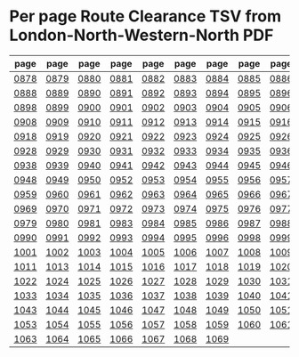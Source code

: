 # Per page Route Clearance TSV from London-North-Western-North PDF

|page|page|page|page|page|page|page|page|page|page|
|----|----|----|----|----|----|----|----|----|----|
|[0878](tsv/pg_0878.tsv)|[0879](tsv/pg_0879.tsv)|[0880](tsv/pg_0880.tsv)|[0881](tsv/pg_0881.tsv)|[0882](tsv/pg_0882.tsv)|[0883](tsv/pg_0883.tsv)|[0884](tsv/pg_0884.tsv)|[0885](tsv/pg_0885.tsv)|[0886](tsv/pg_0886.tsv)|[0887](tsv/pg_0887.tsv)|
|[0888](tsv/pg_0888.tsv)|[0889](tsv/pg_0889.tsv)|[0890](tsv/pg_0890.tsv)|[0891](tsv/pg_0891.tsv)|[0892](tsv/pg_0892.tsv)|[0893](tsv/pg_0893.tsv)|[0894](tsv/pg_0894.tsv)|[0895](tsv/pg_0895.tsv)|[0896](tsv/pg_0896.tsv)|[0897](tsv/pg_0897.tsv)|
|[0898](tsv/pg_0898.tsv)|[0899](tsv/pg_0899.tsv)|[0900](tsv/pg_0900.tsv)|[0901](tsv/pg_0901.tsv)|[0902](tsv/pg_0902.tsv)|[0903](tsv/pg_0903.tsv)|[0904](tsv/pg_0904.tsv)|[0905](tsv/pg_0905.tsv)|[0906](tsv/pg_0906.tsv)|[0907](tsv/pg_0907.tsv)|
|[0908](tsv/pg_0908.tsv)|[0909](tsv/pg_0909.tsv)|[0910](tsv/pg_0910.tsv)|[0911](tsv/pg_0911.tsv)|[0912](tsv/pg_0912.tsv)|[0913](tsv/pg_0913.tsv)|[0914](tsv/pg_0914.tsv)|[0915](tsv/pg_0915.tsv)|[0916](tsv/pg_0916.tsv)|[0917](tsv/pg_0917.tsv)|
|[0918](tsv/pg_0918.tsv)|[0919](tsv/pg_0919.tsv)|[0920](tsv/pg_0920.tsv)|[0921](tsv/pg_0921.tsv)|[0922](tsv/pg_0922.tsv)|[0923](tsv/pg_0923.tsv)|[0924](tsv/pg_0924.tsv)|[0925](tsv/pg_0925.tsv)|[0926](tsv/pg_0926.tsv)|[0927](tsv/pg_0927.tsv)|
|[0928](tsv/pg_0928.tsv)|[0929](tsv/pg_0929.tsv)|[0930](tsv/pg_0930.tsv)|[0931](tsv/pg_0931.tsv)|[0932](tsv/pg_0932.tsv)|[0933](tsv/pg_0933.tsv)|[0934](tsv/pg_0934.tsv)|[0935](tsv/pg_0935.tsv)|[0936](tsv/pg_0936.tsv)|[0937](tsv/pg_0937.tsv)|
|[0938](tsv/pg_0938.tsv)|[0939](tsv/pg_0939.tsv)|[0940](tsv/pg_0940.tsv)|[0941](tsv/pg_0941.tsv)|[0942](tsv/pg_0942.tsv)|[0943](tsv/pg_0943.tsv)|[0944](tsv/pg_0944.tsv)|[0945](tsv/pg_0945.tsv)|[0946](tsv/pg_0946.tsv)|[0947](tsv/pg_0947.tsv)|
|[0948](tsv/pg_0948.tsv)|[0949](tsv/pg_0949.tsv)|[0950](tsv/pg_0950.tsv)|[0952](tsv/pg_0952.tsv)|[0953](tsv/pg_0953.tsv)|[0954](tsv/pg_0954.tsv)|[0955](tsv/pg_0955.tsv)|[0956](tsv/pg_0956.tsv)|[0957](tsv/pg_0957.tsv)|[0958](tsv/pg_0958.tsv)|
|[0959](tsv/pg_0959.tsv)|[0960](tsv/pg_0960.tsv)|[0961](tsv/pg_0961.tsv)|[0962](tsv/pg_0962.tsv)|[0963](tsv/pg_0963.tsv)|[0964](tsv/pg_0964.tsv)|[0965](tsv/pg_0965.tsv)|[0966](tsv/pg_0966.tsv)|[0967](tsv/pg_0967.tsv)|[0968](tsv/pg_0968.tsv)|
|[0969](tsv/pg_0969.tsv)|[0970](tsv/pg_0970.tsv)|[0971](tsv/pg_0971.tsv)|[0972](tsv/pg_0972.tsv)|[0973](tsv/pg_0973.tsv)|[0974](tsv/pg_0974.tsv)|[0975](tsv/pg_0975.tsv)|[0976](tsv/pg_0976.tsv)|[0977](tsv/pg_0977.tsv)|[0978](tsv/pg_0978.tsv)|
|[0979](tsv/pg_0979.tsv)|[0980](tsv/pg_0980.tsv)|[0981](tsv/pg_0981.tsv)|[0983](tsv/pg_0983.tsv)|[0984](tsv/pg_0984.tsv)|[0985](tsv/pg_0985.tsv)|[0986](tsv/pg_0986.tsv)|[0987](tsv/pg_0987.tsv)|[0988](tsv/pg_0988.tsv)|[0989](tsv/pg_0989.tsv)|
|[0990](tsv/pg_0990.tsv)|[0991](tsv/pg_0991.tsv)|[0992](tsv/pg_0992.tsv)|[0993](tsv/pg_0993.tsv)|[0994](tsv/pg_0994.tsv)|[0995](tsv/pg_0995.tsv)|[0996](tsv/pg_0996.tsv)|[0998](tsv/pg_0998.tsv)|[0999](tsv/pg_0999.tsv)|[1000](tsv/pg_1000.tsv)|
|[1001](tsv/pg_1001.tsv)|[1002](tsv/pg_1002.tsv)|[1003](tsv/pg_1003.tsv)|[1004](tsv/pg_1004.tsv)|[1005](tsv/pg_1005.tsv)|[1006](tsv/pg_1006.tsv)|[1007](tsv/pg_1007.tsv)|[1008](tsv/pg_1008.tsv)|[1009](tsv/pg_1009.tsv)|[1010](tsv/pg_1010.tsv)|
|[1011](tsv/pg_1011.tsv)|[1013](tsv/pg_1013.tsv)|[1014](tsv/pg_1014.tsv)|[1015](tsv/pg_1015.tsv)|[1016](tsv/pg_1016.tsv)|[1017](tsv/pg_1017.tsv)|[1018](tsv/pg_1018.tsv)|[1019](tsv/pg_1019.tsv)|[1020](tsv/pg_1020.tsv)|[1021](tsv/pg_1021.tsv)|
|[1022](tsv/pg_1022.tsv)|[1024](tsv/pg_1024.tsv)|[1025](tsv/pg_1025.tsv)|[1026](tsv/pg_1026.tsv)|[1027](tsv/pg_1027.tsv)|[1028](tsv/pg_1028.tsv)|[1029](tsv/pg_1029.tsv)|[1030](tsv/pg_1030.tsv)|[1031](tsv/pg_1031.tsv)|[1032](tsv/pg_1032.tsv)|
|[1033](tsv/pg_1033.tsv)|[1034](tsv/pg_1034.tsv)|[1035](tsv/pg_1035.tsv)|[1036](tsv/pg_1036.tsv)|[1037](tsv/pg_1037.tsv)|[1038](tsv/pg_1038.tsv)|[1039](tsv/pg_1039.tsv)|[1040](tsv/pg_1040.tsv)|[1041](tsv/pg_1041.tsv)|[1042](tsv/pg_1042.tsv)|
|[1043](tsv/pg_1043.tsv)|[1044](tsv/pg_1044.tsv)|[1045](tsv/pg_1045.tsv)|[1046](tsv/pg_1046.tsv)|[1047](tsv/pg_1047.tsv)|[1048](tsv/pg_1048.tsv)|[1049](tsv/pg_1049.tsv)|[1050](tsv/pg_1050.tsv)|[1051](tsv/pg_1051.tsv)|[1052](tsv/pg_1052.tsv)|
|[1053](tsv/pg_1053.tsv)|[1054](tsv/pg_1054.tsv)|[1055](tsv/pg_1055.tsv)|[1056](tsv/pg_1056.tsv)|[1057](tsv/pg_1057.tsv)|[1058](tsv/pg_1058.tsv)|[1059](tsv/pg_1059.tsv)|[1060](tsv/pg_1060.tsv)|[1061](tsv/pg_1061.tsv)|[1062](tsv/pg_1062.tsv)|
|[1063](tsv/pg_1063.tsv)|[1064](tsv/pg_1064.tsv)|[1065](tsv/pg_1065.tsv)|[1066](tsv/pg_1066.tsv)|[1067](tsv/pg_1067.tsv)|[1068](tsv/pg_1068.tsv)|[1069](tsv/pg_1069.tsv)||||
